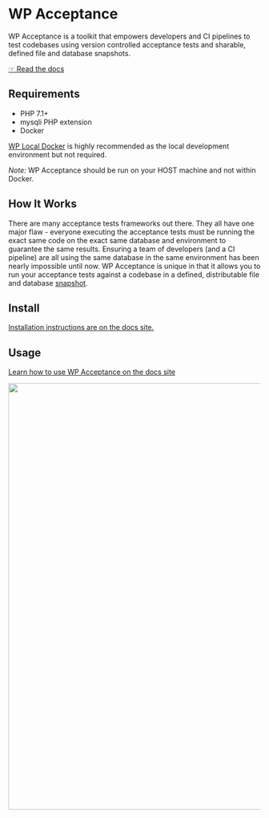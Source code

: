 # WP Acceptance

WP Acceptance is a toolkit that empowers developers and CI pipelines to test codebases using version controlled acceptance tests and sharable, defined file and database snapshots.

[☞ Read the docs](https://wpacceptance.readthedocs.io/)

## Requirements

* PHP 7.1+
* mysqli PHP extension
* Docker

[WP Local Docker](https://github.com/10up/wp-local-docker) is highly recommended as the local development environment but not required.

*Note:* WP Acceptance should be run on your HOST machine and not within Docker.

## How It Works

There are many acceptance tests frameworks out there. They all have one major flaw - everyone executing the acceptance tests must be running the exact same code on the exact same database and environment to guarantee the same results. Ensuring a team of developers (and a CI pipeline) are all using the same database in the same environment has been nearly impossible until now. WP Acceptance is unique in that it allows you to run your acceptance tests against a codebase in a defined, distributable file and database [snapshot](https://github.com/10up/wpsnapshots).

## Install

[Installation instructions are on the docs site.](https://wpacceptance.readthedocs.io/en/latest/install/)

## Usage

[Learn how to use WP Acceptance on the docs site](https://wpacceptance.readthedocs.io/en/latest/)

<a href="http://10up.com/contact/"><img src="https://10updotcom-wpengine.s3.amazonaws.com/uploads/2016/10/10up-Github-Banner.png" width="850"></a>
